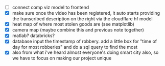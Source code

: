 - [ ] connect comp viz model to frontend
- [x] make sure once the video has been registered, it auto starts providing the transcribed description on the right via the cloudflare hf model
- [x] heat map of where most stolen goods are (see matplotlib)
- [x] camera map (maybe combine this and previous note together)
- [x] matlab? databricks?
- [x] database input the timestamp of robbery. add a little box for "time of day for most robberies" and do a sql query to find the most
- [x] also from what i've heard almost everyone's doing smart city also, so we have to focus on making our project unique

